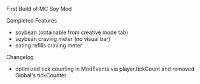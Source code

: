 First Build of MC Soy Mod

Completed Features
- soybean (obtainable from creative mode tab)
- soybean craving meter (no visual bar)
- eating refills craving meter

Changelog 
- optimized tick counting in ModEvents via player.tickCount and removed Global's tickCounter